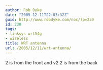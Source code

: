 ```yaml
---
author: Rob Dyke
date: "2005-12-11T22:03:32Z"
guid: http://www.robdyke.com/noc/?p=230
id: 230
tags:
- linksys wrt54g
- wireless
title: WRT antenna
url: /2005/12/11/wrt-antenna/
---
```

2 is from the front and v2.2 is from the back